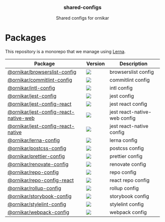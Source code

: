 <h3 align="center">
  shared-configs
</h3>

<p align="center">
  Shared configs for ornikar
</p>

<h1>Packages</h1>

This repository is a monorepo that we manage using [Lerna](https://github.com/lerna/lerna).

| Package                                                                         | Version                                                                                                                                                                            | Description                  |
| ------------------------------------------------------------------------------- | ---------------------------------------------------------------------------------------------------------------------------------------------------------------------------------- | ---------------------------- |
| [@ornikar/browserslist-config](/@ornikar/browserslist-config)                   | <a href="https://npmjs.org/package/@ornikar/browserslist-config"><img src="https://img.shields.io/npm/v/@ornikar/browserslist-config.svg?style=flat-square"></a>                   | browserslist config          |
| [@ornikar/commitlint-config](/@ornikar/commitlint-config)                       | <a href="https://npmjs.org/package/@ornikar/commitlint-config"><img src="https://img.shields.io/npm/v/@ornikar/commitlint-config.svg?style=flat-square"></a>                       | commitlint config            |
| [@ornikar/intl-config](/@ornikar/intl-config)                                   | <a href="https://npmjs.org/package/@ornikar/intl-config"><img src="https://img.shields.io/npm/v/@ornikar/intl-config.svg?style=flat-square"></a>                                   | intl config                  |
| [@ornikar/jest-config](/@ornikar/jest-config)                                   | <a href="https://npmjs.org/package/@ornikar/jest-config"><img src="https://img.shields.io/npm/v/@ornikar/jest-config.svg?style=flat-square"></a>                                   | jest config                  |
| [@ornikar/jest-config-react](/@ornikar/jest-config-react)                       | <a href="https://npmjs.org/package/@ornikar/jest-config-react"><img src="https://img.shields.io/npm/v/@ornikar/jest-config-react.svg?style=flat-square"></a>                       | jest react config            |
| [@ornikar/jest-config-react-native-web](/@ornikar/jest-config-react-native-web) | <a href="https://npmjs.org/package/@ornikar/jest-config-react-native-web"><img src="https://img.shields.io/npm/v/@ornikar/jest-config-react-native-web.svg?style=flat-square"></a> | jest react-native-web config |
| [@ornikar/jest-config-react-native](/@ornikar/jest-config-react-native)         | <a href="https://npmjs.org/package/@ornikar/jest-config-react-native"><img src="https://img.shields.io/npm/v/@ornikar/jest-config-react-native.svg?style=flat-square"></a>         | jest react-native config     |
| [@ornikar/lerna-config](/@ornikar/lerna-config)                                 | <a href="https://npmjs.org/package/@ornikar/lerna-config"><img src="https://img.shields.io/npm/v/@ornikar/lerna-config.svg?style=flat-square"></a>                                 | lerna config                 |
| [@ornikar/postcss-config](/@ornikar/postcss-config)                             | <a href="https://npmjs.org/package/@ornikar/postcss-config"><img src="https://img.shields.io/npm/v/@ornikar/postcss-config.svg?style=flat-square"></a>                             | postcss config               |
| [@ornikar/prettier-config](/@ornikar/prettier-config)                           | <a href="https://npmjs.org/package/@ornikar/prettier-config"><img src="https://img.shields.io/npm/v/@ornikar/prettier-config.svg?style=flat-square"></a>                           | prettier config              |
| [@ornikar/renovate-config](/@ornikar/renovate-config)                           | <a href="https://npmjs.org/package/@ornikar/renovate-config"><img src="https://img.shields.io/npm/v/@ornikar/renovate-config.svg?style=flat-square"></a>                           | renovate config              |
| [@ornikar/repo-config](/@ornikar/repo-config)                                   | <a href="https://npmjs.org/package/@ornikar/repo-config"><img src="https://img.shields.io/npm/v/@ornikar/repo-config.svg?style=flat-square"></a>                                   | repo config                  |
| [@ornikar/repo-config-react](/@ornikar/repo-config-react)                       | <a href="https://npmjs.org/package/@ornikar/repo-config-react"><img src="https://img.shields.io/npm/v/@ornikar/repo-config-react.svg?style=flat-square"></a>                       | react repo config            |
| [@ornikar/rollup-config](/@ornikar/rollup-config)                               | <a href="https://npmjs.org/package/@ornikar/rollup-config"><img src="https://img.shields.io/npm/v/@ornikar/rollup-config.svg?style=flat-square"></a>                               | rollup config                |
| [@ornikar/storybook-config](/@ornikar/storybook-config)                         | <a href="https://npmjs.org/package/@ornikar/storybook-config"><img src="https://img.shields.io/npm/v/@ornikar/storybook-config.svg?style=flat-square"></a>                         | storybook config             |
| [@ornikar/stylelint-config](/@ornikar/stylelint-config)                         | <a href="https://npmjs.org/package/@ornikar/stylelint-config"><img src="https://img.shields.io/npm/v/@ornikar/stylelint-config.svg?style=flat-square"></a>                         | stylelint config             |
| [@ornikar/webpack-config](/@ornikar/webpack-config)                             | <a href="https://npmjs.org/package/@ornikar/webpack-config"><img src="https://img.shields.io/npm/v/@ornikar/webpack-config.svg?style=flat-square"></a>                             | webpack config               |
